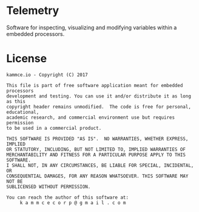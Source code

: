 # Telemetry

Software for inspecting, visualizing and modifying variables within a embedded processors.

# License

    kammce.io - Copyright (C) 2017

    This file is part of free software application meant for embedded processors
    development and testing. You can use it and/or distribute it as long as this
    copyright header remains unmodified.  The code is free for personal, educational,
    academic research, and commercial environment use but requires permission
    to be used in a commercial product.

    THIS SOFTWARE IS PROVIDED "AS IS".  NO WARRANTIES, WHETHER EXPRESS, IMPLIED
    OR STATUTORY, INCLUDING, BUT NOT LIMITED TO, IMPLIED WARRANTIES OF
    MERCHANTABILITY AND FITNESS FOR A PARTICULAR PURPOSE APPLY TO THIS SOFTWARE.
    I SHALL NOT, IN ANY CIRCUMSTANCES, BE LIABLE FOR SPECIAL, INCIDENTAL, OR
    CONSEQUENTIAL DAMAGES, FOR ANY REASON WHATSOEVER. THIS SOFTWARE MAY NOT BE
    SUBLICENSED WITHOUT PERMISSION.

    You can reach the author of this software at:
         k a m m c e c o r p @ g m a i l . c o m